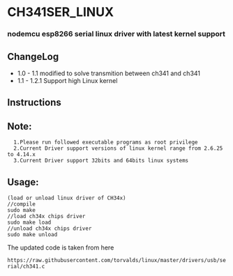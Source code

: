 # CH341SER_LINUX
### nodemcu esp8266 serial linux driver with latest kernel support 
## ChangeLog 
 * 1.0 - 1.1   modified to solve transmition between ch341 and ch341
 * 1.1 - 1.2.1   Support high Linux kernel
## Instructions

## Note: 
      1.Please run followed executable programs as root privilege
      2.Current Driver support versions of linux kernel range from 2.6.25 to 4.14.x
      3.Current Driver support 32bits and 64bits linux systems

## Usage:
	(load or unload linux driver of CH34x)
	//compile 
	sudo make
	//load ch34x chips driver
	sudo make load
	//unload ch34x chips driver
	sudo make unload


The updated code is taken from here 

`https://raw.githubusercontent.com/torvalds/linux/master/drivers/usb/serial/ch341.c`


